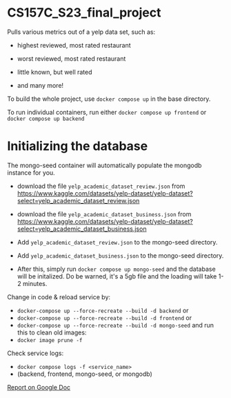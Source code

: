 # CS157C_S23_final_project

Pulls various metrics out of a yelp data set, such as:

- highest reviewed, most rated restaurant

- worst reviewed, most rated restaurant

- little known, but well rated

- and many more!

To build the whole project, use `docker compose up` in the base directory. 

To run individual containers, run either `docker compose up frontend` or `docker compose up backend`

# Initializing the database

The mongo-seed container will automatically populate the mongodb instance for you.

- download the file `yelp_academic_dataset_review.json` from https://www.kaggle.com/datasets/yelp-dataset/yelp-dataset?select=yelp_academic_dataset_review.json

- download the file `yelp_academic_dataset_business.json` from https://www.kaggle.com/datasets/yelp-dataset/yelp-dataset?select=yelp_academic_dataset_business.json

- Add `yelp_academic_dataset_review.json` to the mongo-seed directory. 

- Add `yelp_academic_dataset_business.json` to the mongo-seed directory.

- After this, simply run `docker compose up mongo-seed` and the database will be initalized. Do be warned, it's a 5gb file and the loading will take 1-2 minutes.

Change in code & reload service by:
- `docker-compose up --force-recreate --build -d backend`
or
- `docker-compose up --force-recreate --build -d frontend`
or 
- `docker-compose up --force-recreate --build -d mongo-seed`
and run this to clean old images:
- `docker image prune -f`

Check service logs:
- `docker compose logs -f <service_name>`
- (backend, frontend, mongo-seed, or mongodb)


[Report on Google Doc](https://docs.google.com/document/d/17gdmrSls8qi8XwBnr2FxYBRLcjbqvjcUfUfsx5EISfE/)
